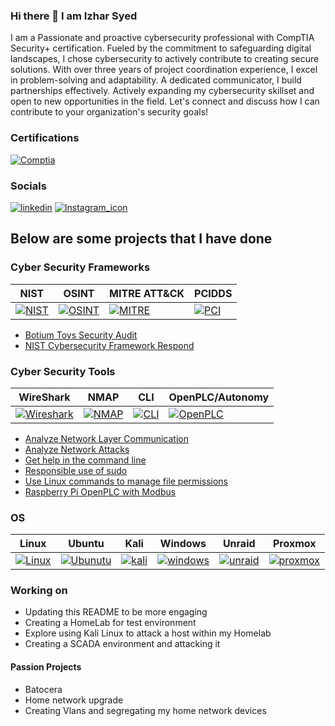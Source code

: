 ### Hi there 👋 I am Izhar Syed
I am a Passionate and proactive cybersecurity professional with CompTIA Security+ certification. Fueled by the commitment to safeguarding digital landscapes, I chose cybersecurity to actively contribute to creating secure solutions. With over three years of project coordination experience, I excel in problem-solving and adaptability. A dedicated communicator, I build partnerships effectively. Actively expanding my cybersecurity skillset and open to new opportunities in the field. Let's connect and discuss how I can contribute to your organization's security goals!

### Certifications
[![Comptia](https://github.com/IzharSalvanaSyed/IzharSalvanaSyed/assets/156041933/cddbfc54-2e6d-4638-acf1-089b2fa76dd7)](https://www.credly.com/badges/d48b377b-2e11-44a8-b269-675c23261204/linked_in_profile)

### Socials
[![linkedin](https://github.com/IzharSalvanaSyed/IzharSalvanaSyed/assets/156041933/2876ea8f-525c-4f8b-b625-c16d501a409e)](https://www.linkedin.com/in/izharsyed) [![Instagram_icon](https://github.com/IzharSalvanaSyed/IzharSalvanaSyed/assets/156041933/c0ddf731-8980-4862-aa9e-678aca59484d)](https://www.instagram.com/izhart/)

## Below are some projects that I have done

### Cyber Security Frameworks
| NIST | OSINT | MITRE ATT&CK | PCIDDS |
| ----- | ------ | -------- | -------- |
[![NIST](https://github.com/IzharSalvanaSyed/IzharSalvanaSyed/assets/156041933/56f969d9-4e00-4d40-b1e8-3c80b51135f4)](https://www.nist.gov/)| [![OSINT](https://github.com/IzharSalvanaSyed/IzharSalvanaSyed/assets/156041933/ad9f28f6-bcba-45b6-b518-f6957102ce44)](https://osintframework.com/) | [![MITRE](https://github.com/IzharSalvanaSyed/IzharSalvanaSyed/assets/156041933/e19b9ea8-2b31-48ca-81b2-3cd5dd5447bf)](https://attack.mitre.org/) | [![PCI](https://github.com/IzharSalvanaSyed/IzharSalvanaSyed/assets/156041933/01692530-7032-4ce8-a773-6a7ee58c475e)](https://www.pcisecuritystandards.org/)

- [Botium Toys Security Audit](https://github.com/IzharSalvanaSyed/Botium-Toys-Security-Audit)  
- [NIST Cybersecurity Framework Respond](https://github.com/IzharSalvanaSyed/NIST-Cybersecurity-Framework-Respond)  

### Cyber Security Tools
| WireShark | NMAP | CLI | OpenPLC/Autonomy |
| ----- | ------ | -------- |-------- |
| [![Wireshark](https://github.com/IzharSalvanaSyed/IzharSalvanaSyed/assets/156041933/a94164f7-21e5-485c-a3f3-66f3442748e0)](https://www.wireshark.org/) | [![NMAP](https://github.com/IzharSalvanaSyed/IzharSalvanaSyed/assets/156041933/72fe0a19-cc1c-4881-bdfe-ae40d4018c5c)](https://nmap.org/)|[![CLI](https://github.com/IzharSalvanaSyed/IzharSalvanaSyed/assets/156041933/b67fcd8b-3d92-4e58-a433-84a522d856c5)](https://letmegooglethat.com/?q=Command+Line+Interface+Cheat+Sheet)|[![OpenPLC](https://github.com/IzharSalvanaSyed/IzharSalvanaSyed/assets/156041933/fd5e39f8-3ec4-4a6a-88db-e9ec7bbcf7d5)](https://autonomylogic.com/)|

- [Analyze Network Layer Communication](https://github.com/IzharSalvanaSyed/Analyze-Network-Layer-Communication)  
- [Analyze Network Attacks](https://github.com/IzharSalvanaSyed/Analyze-Network-Attacks)  
- [Get help in the command line](https://github.com/IzharSalvanaSyed/Get-help-in-the-command-line)  
- [Responsible use of sudo](https://github.com/IzharSalvanaSyed/Responsible-use-of-sudo)  
- [Use Linux commands to manage file permissions](https://github.com/IzharSalvanaSyed/Use-Linux-commands-to-manage-file-permissions)  
- [Raspberry Pi OpenPLC with Modbus](https://github.com/IzharSalvanaSyed/Raspberry-Pi-OpenPLC-with-Modbus)  


### OS
| Linux | Ubuntu | Kali | Windows | Unraid | Proxmox |
| ----- | ------ | -------- | -------- | -------- | -------- |
| [![Linux](https://github.com/IzharSalvanaSyed/IzharSalvanaSyed/assets/156041933/85482d9a-e1e0-424f-9dc2-a7af80aa272a)](https://www.linux.org/) | [![Ubunutu](https://github.com/IzharSalvanaSyed/IzharSalvanaSyed/assets/156041933/e0b06acb-ae5e-4687-9891-b8ac9307be28)](https://ubuntu.com/) | [![kali](https://github.com/IzharSalvanaSyed/IzharSalvanaSyed/assets/156041933/83f38e81-6909-43f9-9dee-bb018f3c6d94)](https://www.kali.org/) | [![windows](https://github.com/IzharSalvanaSyed/IzharSalvanaSyed/assets/156041933/0c326456-45a2-4321-856e-199a6d51cbdf)](https://www.microsoft.com/en-us/) | [![unraid](https://github.com/IzharSalvanaSyed/IzharSalvanaSyed/assets/156041933/b4875315-f101-47b7-b1b9-517fed0d4f7d)](https://unraid.net/) | [![proxmox](https://github.com/IzharSalvanaSyed/IzharSalvanaSyed/assets/156041933/0b0d1456-52c0-4358-9f1f-684dda6e3396)](https://www.proxmox.com/en/) |

### Working on
- Updating this README to be more engaging
- Creating a HomeLab for test environment
- Explore using Kali Linux to attack a host within my Homelab
- Creating a SCADA environment and attacking it

#### Passion Projects
- Batocera
- Home network upgrade
- Creating Vlans and segregating my home network devices

